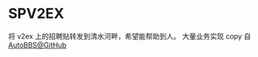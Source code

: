# SPV2EX
将 v2ex 上的招聘贴转发到清水河畔，希望能帮助到人。
大量业务实现 copy 自 [AutoBBS@GitHub](https://github.com/int64ago/AutoBBS)

